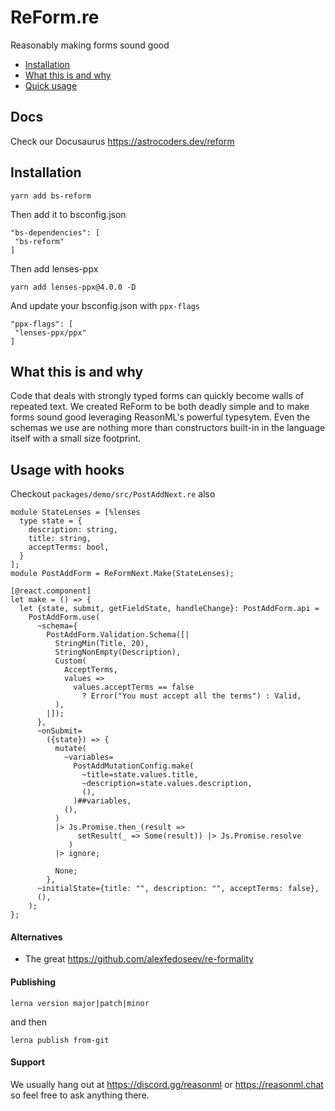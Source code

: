 # ReForm.re

Reasonably making forms sound good

* [Installation](#installation)
* [What this is and why](#what-this-is-and-why)
* [Quick usage](#usage)

## Docs
Check our Docusaurus https://astrocoders.dev/reform

## Installation

```
yarn add bs-reform
```

Then add it to bsconfig.json

```
"bs-dependencies": [
 "bs-reform"
]
```

Then add lenses-ppx
```
yarn add lenses-ppx@4.0.0 -D
```

And update your bsconfig.json with `ppx-flags`
```
"ppx-flags": [
 "lenses-ppx/ppx"
]
```

## What this is and why
Code that deals with strongly typed forms can quickly become walls of repeated text.
We created ReForm to be both deadly simple and to make forms sound good leveraging ReasonML's powerful typesytem.
Even the schemas we use are nothing more than constructors built-in in the language itself with a small size footprint.

## Usage with hooks

Checkout `packages/demo/src/PostAddNext.re` also

```reason
module StateLenses = [%lenses
  type state = {
    description: string,
    title: string,
    acceptTerms: bool,
  }
];
module PostAddForm = ReFormNext.Make(StateLenses);

[@react.component]
let make = () => {
  let {state, submit, getFieldState, handleChange}: PostAddForm.api =
    PostAddForm.use(
      ~schema={
        PostAddForm.Validation.Schema([|
          StringMin(Title, 20),
          StringNonEmpty(Description),
          Custom(
            AcceptTerms,
            values =>
              values.acceptTerms == false
                ? Error("You must accept all the terms") : Valid,
          ),
        |]);
      },
      ~onSubmit=
        ({state}) => {
          mutate(
            ~variables=
              PostAddMutationConfig.make(
                ~title=state.values.title,
                ~description=state.values.description,
                (),
              )##variables,
            (),
          )
          |> Js.Promise.then_(result =>
               setResult(_ => Some(result)) |> Js.Promise.resolve
             )
          |> ignore;

          None;
        },
      ~initialState={title: "", description: "", acceptTerms: false},
      (),
    );
};
```

#### Alternatives
- The great https://github.com/alexfedoseev/re-formality

#### Publishing

```
lerna version major|patch|minor
```

and then

```
lerna publish from-git
```

#### Support

We usually hang out at https://discord.gg/reasonml or https://reasonml.chat so feel free to ask anything there.
